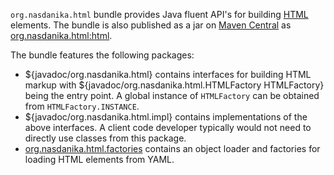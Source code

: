``org.nasdanika.html`` bundle provides Java fluent API's for building [HTML](https://www.w3schools.com/html/) elements. The bundle is also published as a jar on [Maven Central](https://search.maven.org/) as [org.nasdanika.html:html](https://search.maven.org/artifact/org.nasdanika.html/html).

The bundle features the following packages:

* ${javadoc/org.nasdanika.html} contains interfaces for building HTML markup with ${javadoc/org.nasdanika.html.HTMLFactory HTMLFactory} being the entry point. A global instance of ``HTMLFactory`` can be obtained from ``HTMLFactory.INSTANCE``.
* ${javadoc/org.nasdanika.html.impl} contains implementations of the above interfaces. A client code developer typically would not need to directly use classes from this package.
* [org.nasdanika.html.factories](factories/index.html) contains an object loader and factories for loading HTML elements from YAML.
